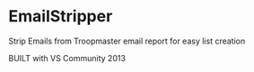 # EmailStripper
Strip Emails from Troopmaster email report for easy list creation

BUILT with VS Community 2013
